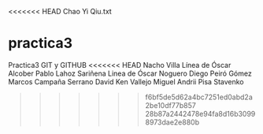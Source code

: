 <<<<<<< HEAD
Chao Yi Qiu.txt
# practica3
Practica3 GIT y GITHUB
<<<<<<< HEAD
Nacho Villa
Línea de Óscar Alcober
Pablo Lahoz Sariñena
Linea de Óscar Noguero
Diego Peiró Gómez
Marcos Campaña Serrano
David Ken Vallejo Miguel
Andrii Pisa Stavenko
>>>>>>> f6bf5de5d62a4bc7251ed0abd2a2be10df77b857
>>>>>>> 28b87a2442478e94fa8d16b30998973dae2e880b
